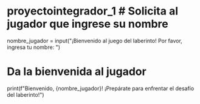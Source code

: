 # proyectointegrador_1 # Solicita al jugador que ingrese su nombre
nombre_jugador = input("¡Bienvenido al juego del laberinto! Por favor, ingresa tu nombre: ")

# Da la bienvenida al jugador
print(f"Bienvenido, {nombre_jugador}! ¡Prepárate para enfrentar el desafío del laberinto!")

